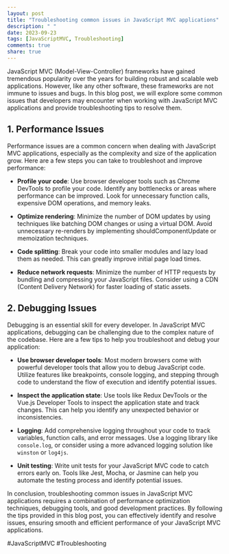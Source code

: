 ```yaml
---
layout: post
title: "Troubleshooting common issues in JavaScript MVC applications"
description: " "
date: 2023-09-23
tags: [JavaScriptMVC, Troubleshooting]
comments: true
share: true
---
```


JavaScript MVC (Model-View-Controller) frameworks have gained tremendous popularity over the years for building robust and scalable web applications. However, like any other software, these frameworks are not immune to issues and bugs. In this blog post, we will explore some common issues that developers may encounter when working with JavaScript MVC applications and provide troubleshooting tips to resolve them.

## 1. Performance Issues

Performance issues are a common concern when dealing with JavaScript MVC applications, especially as the complexity and size of the application grow. Here are a few steps you can take to troubleshoot and improve performance:

- **Profile your code**: Use browser developer tools such as Chrome DevTools to profile your code. Identify any bottlenecks or areas where performance can be improved. Look for unnecessary function calls, expensive DOM operations, and memory leaks.

- **Optimize rendering**: Minimize the number of DOM updates by using techniques like batching DOM changes or using a virtual DOM. Avoid unnecessary re-renders by implementing shouldComponentUpdate or memoization techniques.

- **Code splitting**: Break your code into smaller modules and lazy load them as needed. This can greatly improve initial page load times.

- **Reduce network requests**: Minimize the number of HTTP requests by bundling and compressing your JavaScript files. Consider using a CDN (Content Delivery Network) for faster loading of static assets.

## 2. Debugging Issues

Debugging is an essential skill for every developer. In JavaScript MVC applications, debugging can be challenging due to the complex nature of the codebase. Here are a few tips to help you troubleshoot and debug your application:

- **Use browser developer tools**: Most modern browsers come with powerful developer tools that allow you to debug JavaScript code. Utilize features like breakpoints, console logging, and stepping through code to understand the flow of execution and identify potential issues.

- **Inspect the application state**: Use tools like Redux DevTools or the Vue.js Developer Tools to inspect the application state and track changes. This can help you identify any unexpected behavior or inconsistencies.

- **Logging**: Add comprehensive logging throughout your code to track variables, function calls, and error messages. Use a logging library like `console.log`, or consider using a more advanced logging solution like `winston` or `log4js`.

- **Unit testing**: Write unit tests for your JavaScript MVC code to catch errors early on. Tools like Jest, Mocha, or Jasmine can help you automate the testing process and identify potential issues.

In conclusion, troubleshooting common issues in JavaScript MVC applications requires a combination of performance optimization techniques, debugging tools, and good development practices. By following the tips provided in this blog post, you can effectively identify and resolve issues, ensuring smooth and efficient performance of your JavaScript MVC applications.

\#JavaScriptMVC #Troubleshooting